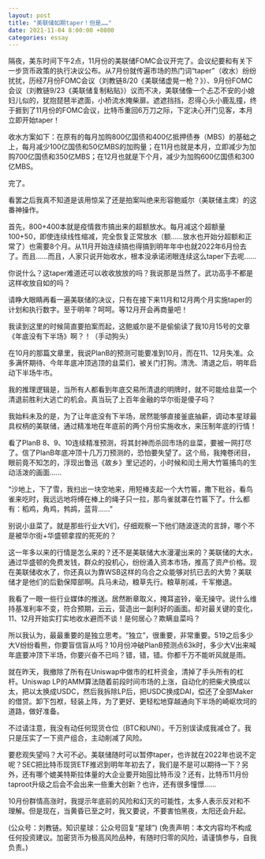 ```yaml
---
layout: post
title: "美联储如期taper！但是……"
date: 2021-11-04 8:00:00 +0800
categories: essay
---
```


隔夜，美东时间下午2点，11月份的美联储FOMC会议开完了。会议纪要和有关下一步货币政策的执行决议公布。从7月份就传遍市场的热门词“taper”（收水）纷纷扰扰，历经7月份FOMC会议（刘教链8/20《美联储虚晃一枪？》）、9月份FOMC会议（刘教链9/23《美联储复制粘贴》）议而不决，美联储像一个忐忑不安的小媳妇儿似的，犹抱琵琶半遮面，小桥流水掩柴扉。遮遮挡挡，忍得心头小鹿乱撞，终于捱到了11月份的FOMC会议，比特币重回6万刀之际，下定决心开门见客，本月立即开始taper！

收水方案如下：在原有的每月加购800亿国债和400亿抵押债券（MBS）的基础之上，每月减少100亿国债和50亿MBS的加购量；在11月也就是本月，立即减少为加购700亿国债和350亿MBS；在12月也就是下个月，减少为加购600亿国债和300亿MBS。

完了。

看罢之后我真不知道是该用惊呆了还是拍案叫绝来形容鲍威尔（美联储主席）的这番神操作。

首先，800+400本就是疫情救市搞出来的超额放水。每月减这个超额量100+50，即使连续线性缩减，完全恢复正常放水（额……放水也开始分超额和正常了）也需要8个月。从11月开始连续搞也得搞到明年年中也就2022年6月份去了。而且……而且，人家只说开始收水，根本没承诺闭眼连续这么taper下去呢……

你说什么？这taper难道还可以收收放放的吗？我说那是当然了。武功高手不都是这样收放自如的吗？

请睁大眼睛再看一遍美联储的决议，只有在接下来11月和12月两个月实施taper的计划和执行数字。至于明年？呵呵。等12月开会再商量吧！

我读到这里的时候简直要拍案而起，这鲍威尔是不是偷偷读了我10月15号的文章《年底没有下半场》啊？！（手动狗头）

在10月的那篇文章里，我说PlanB的预测可能要准到10月，而在11、12月失准。众多满怀期待、今年年底冲顶逃顶的韭菜们，被关门打狗。清洗、清退之后，明年启动下半场牛市。

我的推理逻辑是，当所有人都看到年底交易所清退的明牌时，就不可能给韭菜一个清退前胜利大逃亡的机会。真当玩了上百年金融的华尔街是傻子吗？

我始料未及的是，为了让年底没有下半场，居然能够直接釜底抽薪，调动本星球最具权柄的美联储，通过精准地在年底前的两个月份实施收水，来压制年底的行情！

看了PlanB 8、9、10连续精准预测，将其封神而杀回市场的韭菜，要被一网打尽了。信了PlanB年底冲顶十几万刀预测的，恐怕要失望了。这个局，我掩卷闭目，眼前竟不知怎的，浮现出鲁迅《故乡》里记述的，小时候和闰土用大竹匾捕鸟的生动活泼的画面……

“沙地上，下了雪，我扫出一块空地来，用短棒支起一个大竹匾，撒下秕谷，看鸟雀来吃时，我远远地将缚在棒上的绳子只一拉，那鸟雀就罩在竹匾下了。什么都有：稻鸡，角鸡，鹁鸪，蓝背……”

别说小韭菜了。就是那些行业大V们，仔细观察一下他们随波逐流的言辞，哪个不是被华尔街+华盛顿拿捏的死死的？

这一年多以来的行情是怎么来的？还不是美联储大水漫灌出来的？美联储的大水，通过华盛顿的免费发钱，群众的投机心，纷纷涌入资本市场，推高了资产价格。现在美联储收水了，你还真以为靠WSB这样的乌合之众能够对抗已去的大势？美联储才是他们的后勤保障部啊。兵马未动，粮草先行。粮草削减，千军撤退。

我看了一眼一些行业媒体的推送。居然断章取义，掩耳盗铃，毫无操守。说什么维持基准利率不变，符合预期，云云，营造出一副利好的画面。却对最关键的变化，11、12月开始实打实地收水避而不谈！是何居心？欺瞒韭菜吗？

所以我认为，最最重要的是独立思考。“独立”，很重要，非常重要。519之后多少大V纷纷看熊，你要盲信盲从吗？10月份冲破PlanB预测点63k时，多少大V出来喊年底要冲顶下半场，你要兴奋不已吗？错，错，错。你都千万不能听风就是雨。

就在昨天，我撤除了所有在Uniswap中做市的杠杆资金，清掉了手头所有的杠杆。Uniswap LP的AMM算法随着前段时间市场的上涨，自动化的把柴犬换成以太，把以太换成USDC，然后我拆除LP后，把USDC换成DAI，偿还了全部Maker的借贷。卸下包袱，轻装上阵，为了更好、更轻松地穿越通向下半场的崎岖坎坷的道路，做好准备。

不过请注意，我没有动任何现货仓位（BTC和UNI）。千万别误读成我减仓了。我只是压实了一下资产组合，主动削减了风险。

要悲观失望吗？大可不必。美联储随时可以暂停taper，也许就在2022年也说不定呢？SEC把比特币现货ETF推迟到明年年初去了，我们是不是可以期待一下？另外，还有哪个媲美特斯拉体量的大企业要开始囤比特币没？还有，比特币11月份taproot升级之后会不会出来一些重大创新？也许，还有很多憧憬……

10月份群情高涨时，我提示年底前的风险和幻灭的可能性，太多人表示反对和不理解。但是现在，当黄昏已至之时，我又要说，不要害怕黑夜，太阳还会升起。

(公众号：刘教链。知识星球：公众号回复“星球”)
(免责声明：本文内容均不构成任何投资建议。加密货币为极高风险品种，有随时归零的风险，请谨慎参与，自我负责。)
